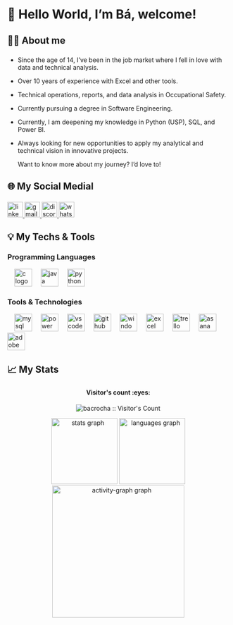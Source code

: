 <h1 align="left">👋 Hello World, I’m Bá, welcome!</h1>

###

## 🙋‍♀️ About me

###

- Since the age of 14, I’ve been in the job market where I fell in love with data and technical analysis.
- Over 10 years of experience with Excel and other tools.
- Technical operations, reports, and data analysis in Occupational Safety.
- Currently pursuing a degree in Software Engineering.
- Currently, I am deepening my knowledge in Python (USP), SQL, and Power BI.<br>
- Always looking for new opportunities to apply my analytical and technical vision in innovative projects.
  
  Want to know more about my journey? I’d love to!</p>


## 🌐 My Social Medial

###

<div align="left">
  <a href="www.linkedin.com/in/barbara-c-rocha" target="_blank">
    <img src="https://img.shields.io/static/v1?message=LinkedIn&logo=linkedin&label=&color=0077B5&logoColor=white&labelColor=&style=for-the-badge" height="35" alt="linkedin logo"  />
  </a>
  <a href="mailto: barbara.carvalho1304@gmail.com" target="_blank">
    <img src="https://img.shields.io/static/v1?message=Gmail&logo=gmail&label=&color=D14836&logoColor=white&labelColor=&style=for-the-badge" height="35" alt="gmail logo"  />
  </a>
  <a href="ba_cr" target="_blank">
    <img src="https://img.shields.io/static/v1?message=Discord&logo=discord&label=&color=7289DA&logoColor=white&labelColor=&style=for-the-badge" height="35" alt="discord logo"  />
  </a>
  <a href="https://wa.me/5511933768742" target="_blank">
    <img src="https://img.shields.io/static/v1?message=Whatsapp&logo=whatsapp&label=&color=25D366&logoColor=white&labelColor=&style=for-the-badge" height="35" alt="whatsapp logo"  />
  </a>
</div>

###


## 💡 My Techs & Tools

### Programming Languages

<div align="left">
  <img width="12" />
  <img src="https://cdn.simpleicons.org/c/A8B9CC" height="40" alt="c logo"  />
  <img width="12" />
  <img src="https://skillicons.dev/icons?i=java" height="40" alt="java logo"  />
  <img width="12" />
  <img src="https://skillicons.dev/icons?i=py" height="40" alt="python logo"  />
</div>

### Tools & Technologies
<div align="left">
  <img width="12" />
  <img src="https://skillicons.dev/icons?i=mysql" height="40" alt="mysql logo"  />
  <img width="12" />
  <img src="https://img.icons8.com/?size=100&id=VYZViNa9yYUp&format=png&color=FCC419" height="40" alt="power bi logo"  />
  <img width="12" />
  <img src="https://skillicons.dev/icons?i=vscode" height="40" alt="vscode logo"  />
  <img width="12" />
  <img src="https://skillicons.dev/icons?i=github" height="40" alt="github logo"  />
  <img width="12" />
  <img src="https://img.icons8.com/?size=100&id=948&format=png&color=1535A4" height="40" alt="windows logo"  />
  <img width="12" />
  <img src="https://img.icons8.com/?size=100&id=12421&format=png&color=0C8343" height="40" alt="excel logo"  /> 
  <img width="12" />
  <img src="https://img.icons8.com/?size=100&id=38573&format=png&color=4A31C6" height="40" alt="trello logo"  /> 
  <img width="12" />
  <img src="https://img.icons8.com/?size=100&id=ookJ5efQKjnm&format=png&color=FA5252" height="40" alt="asana logo"  /> 
  <img width="12" />
  <img src="https://img.icons8.com/?size=100&id=PI52fv0ORYa3&format=png&color=BD2828" height="40" alt="adobe logo"  /> 
</div>

###


## 📈 My Stats

### 
<h4 align="center">Visitor's count :eyes:</h4>
<p align="center"><img src="https://profile-counter.glitch.me/{bacrocha}/count.svg" alt="bacrocha :: Visitor's Count" /></p>

<div align="center">
  <img src="https://github-readme-stats.vercel.app/api?username=bacrocha&hide_title=false&hide_rank=false&show_icons=true&include_all_commits=true&count_private=true&disable_animations=false&theme=rose_pine&locale=en&hide_border=false&order=1" height="150" alt="stats graph"  />
  <img src="https://github-readme-stats.vercel.app/api/top-langs?username=bacrocha&locale=en&hide_title=false&layout=compact&card_width=320&langs_count=10&theme=rose_pine&hide_border=false&order=2" height="150" alt="languages graph"  />
  <img src="https://github-readme-activity-graph.vercel.app/graph?username=bacrocha&radius=16&theme=rose_pine&area=true&order=5" height="300" alt="activity-graph graph"  />
</div>

###
